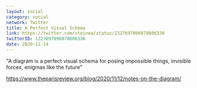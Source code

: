 ```yaml
---
layout: social
category: social
network: Twitter
title: A Perfect Visual Schema
link: https://twitter.com/steinea/status/1327697096078606336
twitterID: 1327697096078606336
date: 2020-11-14
---
```


"A diagram is a perfect visual schema for posing impossible things, invisible forces, enigmas like the future"

<https://www.theparisreview.org/blog/2020/11/12/notes-on-the-diagram/>
